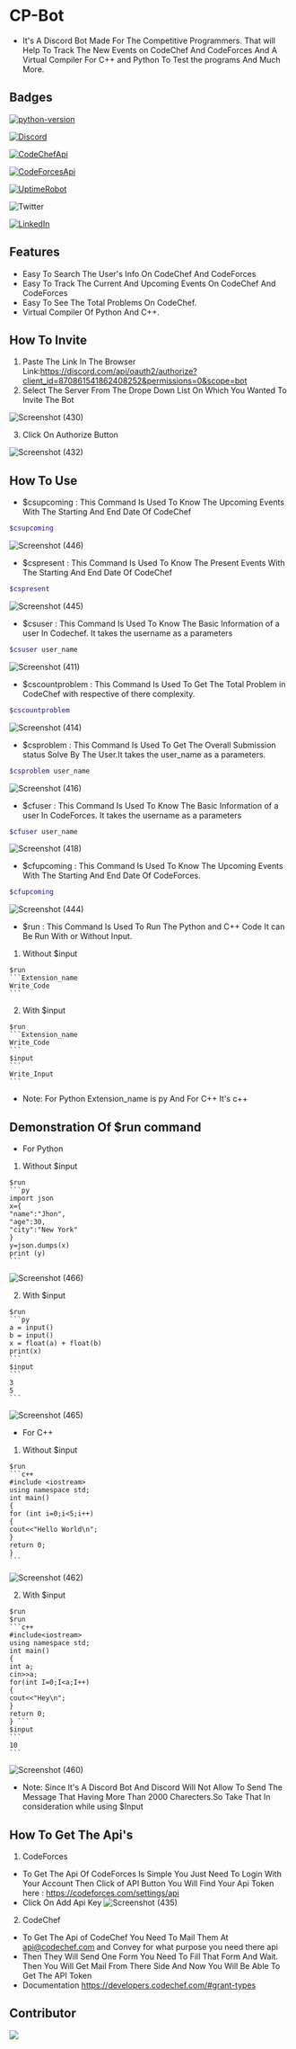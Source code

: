 # CP-Bot
- It's A Discord Bot Made For The Competitive Programmers. That will Help To Track The New Events on CodeChef And CodeForces And A Virtual Compiler For C++ and Python To Test the programs And Much More. 
## Badges
[![python-version](https://img.shields.io/badge/Python-v3.9.6-blue)](https://www.python.org/downloads/)

[![Discord](https://img.shields.io/badge/Bot-Discord-blue)](https://discord.com/developers/docs/game-sdk/applications)

[![CodeChefApi](https://img.shields.io/badge/CodeChef-API-blue)](https://developers.codechef.com/)

[![CodeForcesApi](https://img.shields.io/badge/CodeForces-API-blue)](https://codeforces.com/apiHelp)

[![UptimeRobot](https://img.shields.io/badge/UptimeRobot-Monitoring-blue)](https://uptimerobot.com/)

![Twitter](https://img.shields.io/twitter/url?color=Black&label=Twitter&style=social&url=https%3A%2F%2Ftwitter.com%2FAdhikariSalman%3Fs%3D09) 
 
[![LinkedIn](https://img.shields.io/badge/in-LinkedIn-blue)](https://www.linkedin.com/in/salman-adhikari-a938911bb)

## Features 
- Easy To Search The User's Info On CodeChef And CodeForces
- Easy To Track The Current And Upcoming Events On CodeChef And CodeForces
- Easy To See The Total Problems On CodeChef.
- Virtual Compiler Of Python And C++.
## How To Invite 
1) Paste The Link In The Browser Link:https://discord.com/api/oauth2/authorize?client_id=870861541862408252&permissions=0&scope=bot
2) Select The Server From The Drope Down List On Which You Wanted To Invite The Bot

![Screenshot (430)](https://user-images.githubusercontent.com/80933048/129594982-711df30d-4503-4644-b290-20b8d5d92bb1.png)<br>

3) Click On Authorize Button

![Screenshot (432)](https://user-images.githubusercontent.com/80933048/129595176-cd107395-1936-4046-b83d-a477d5d2df1e.png)


## How To Use
- $csupcoming : This Command Is Used To Know The Upcoming Events With The Starting And End Date Of CodeChef
```bash
$csupcoming
```

![Screenshot (446)](https://user-images.githubusercontent.com/80933048/130434301-715d7abf-f318-4156-a828-edfeec2cf10a.png)
- $cspresent : This Command Is Used To Know The Present Events With The Starting And End Date Of CodeChef
```bash
$cspresent
```
![Screenshot (445)](https://user-images.githubusercontent.com/80933048/130434351-9bb09220-91e8-45e4-9b76-7df4d07ec55c.png)
- $csuser : This Command Is Used To Know The Basic Information of a user In Codechef. It takes the username as a parameters
```bash
$csuser user_name
```
![Screenshot (411)](https://user-images.githubusercontent.com/80933048/129573492-754c266a-7b08-45ee-a927-46d8f96cb159.png)
- $cscountproblem : This Command Is Used To Get The Total Problem in CodeChef with respective of there complexity.
```bash
$cscountproblem
```
![Screenshot (414)](https://user-images.githubusercontent.com/80933048/129574442-36ce2c7a-cf86-42fb-ad6f-3d02024264dc.png)
- $csproblem : This Command Is Used To Get The Overall Submission status Solve By The User.It takes the user_name as a parameters.
```bash
$csproblem user_name
```
![Screenshot (416)](https://user-images.githubusercontent.com/80933048/129589635-6f6c7b86-cb0b-42a9-95d2-9609acd22dba.png)
- $cfuser : This Command Is Used To Know The Basic Information of a user In CodeForces. It takes the username as a parameters
```bash
$cfuser user_name
```
![Screenshot (418)](https://user-images.githubusercontent.com/80933048/129589970-2ffd1524-d7ec-40fb-9ee7-28f3d12d36e2.png)
- $cfupcoming : This Command Is Used To Know The Upcoming Events With The Starting And End Date Of CodeForces.
```bash
$cfupcoming
```
![Screenshot (444)](https://user-images.githubusercontent.com/80933048/130434388-b8aa83c9-ae4c-406d-b48e-63f4efcb7b53.png)
- $run : This Command Is Used To Run The Python and C++ Code It can Be Run With or Without Input.
1) Without $input
~~~
$run
```Extension_name
Write_Code
```
~~~
2) With $input
~~~
$run
```Extension_name
Write_Code
```
$input
```
Write_Input
```
~~~
- Note: For Python Extension_name is py And For C++ It's c++ 
## Demonstration Of $run command
- For Python
1) Without $input
~~~
$run
```py
import json
x={
"name":"Jhon",
"age":30,
"city":"New York"
}
y=json.dumps(x)
print (y) 
```
~~~

![Screenshot (466)](https://user-images.githubusercontent.com/80933048/130620487-7678b127-6af8-40b9-b78b-8766a65c5644.png)


2) With $input
~~~
$run
```py
a = input()
b = input()
x = float(a) + float(b)
print(x)
```
$input
```
3
5
```
~~~

![Screenshot (465)](https://user-images.githubusercontent.com/80933048/130620401-8edefc61-8105-4015-906d-67c4e3dba780.png)


- For C++
1) Without $input
~~~
$run
```c++
#include <iostream>
using namespace std;
int main()
{
for (int i=0;i<5;i++)
{
cout<<"Hello World\n";
}
return 0;
}
```
~~~

![Screenshot (462)](https://user-images.githubusercontent.com/80933048/130619931-a3084e30-d791-4820-99c1-0990e087bf2b.png)


2) With $input
~~~
$run
$run
```c++
#include<iostream> 
using namespace std; 
int main()
{
int a;
cin>>a;
for(int I=0;I<a;I++)
{
cout<<"Hey\n"; 
} 
return 0;
} ```
$input
```
10
```
~~~

![Screenshot (460)](https://user-images.githubusercontent.com/80933048/130619732-cdfde733-918e-4125-9fd1-32e682bc6fbd.png)


- Note: Since It's A Discord Bot And Discord Will Not Allow To Send The Message That Having More Than 2000 Charecters.So Take That In consideration while using $Input
## How To Get The Api's
1) CodeForces
- To Get The Api Of CodeForces Is Simple You Just Need To Login With Your Account Then Click of API Button You Will Find Your Api Token here : https://codeforces.com/settings/api
- Click On Add Api Key
![Screenshot (435)](https://user-images.githubusercontent.com/80933048/129596054-52b99975-07fd-44b7-9dbb-4a7c83d71516.png)<br>

2) CodeChef
- To Get The Api of CodeChef You Need To Mail Them At api@codechef.com and Convey for what purpose you need there api
- Then They Will Send One Form You Need To Fill That Form And Wait. Then You Will Get Mail From There Side And Now You Will Be Able To Get The API Token 
- Documentation https://developers.codechef.com/#grant-types
## Contributor
<a href="https://github.com/kunal097">
  <img src="https://avatars.githubusercontent.com/u/23140769?v=4&s=50">
</a>





